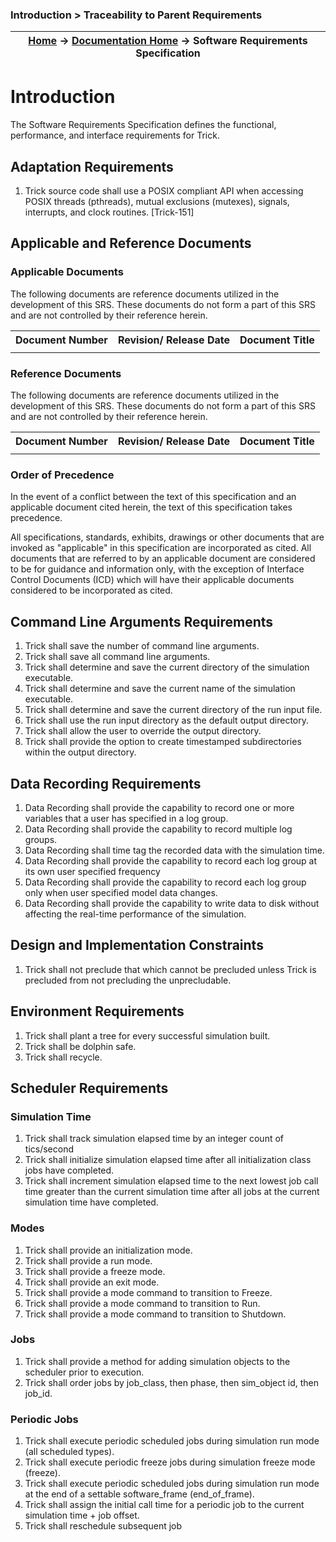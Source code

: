 ### Introduction > Traceability to Parent Requirements

| [Home](/trick/index) → [Documentation Home](../Documentation-Home) → Software Requirements Specification |
|-------------------------------------------------------------------------------------------------|

# Introduction
The Software Requirements Specification defines the functional, performance, and interface requirements for Trick.

## Adaptation Requirements
01. Trick source code shall use a POSIX compliant API when accessing POSIX threads (pthreads), mutual exclusions (mutexes), signals, interrupts, and clock routines. [Trick-151]

## Applicable and Reference Documents
### Applicable Documents
The following documents are reference documents utilized in the development of this SRS. These documents do not form a part of this SRS and are not controlled by their reference herein.

<center>
    <table>
    <tr><th>Document Number</th><th>Revision/ Release Date</th><th>Document Title</th></tr>
    <tr><td></td><td></td><td></td></tr>
    </table>
</center>

### Reference Documents
The following documents are reference documents utilized in the development of this SRS. These documents do not form a part of this SRS and are not controlled by their reference herein.

<center>
    <table>
    <tr><th>Document Number</th><th>Revision/ Release Date</th><th>Document Title</th></tr>
    <tr><td></td><td></td><td></td></tr>
    </table>
</center>

### Order of Precedence
In the event of a conflict between the text of this specification and an applicable document cited herein, the text of this specification takes precedence.

All specifications, standards, exhibits, drawings or other documents that are invoked as "applicable" in this specification are incorporated as cited.  All documents that are referred to by an applicable document are considered to be for guidance and information only, with the exception of Interface Control Documents (ICD) which will have their applicable documents considered to be incorporated as cited.

## Command Line Arguments Requirements
01. Trick shall save the number of command line arguments.
01. Trick shall save all command line arguments.
01. Trick shall determine and save the current directory of the simulation executable.
01. Trick shall determine and save the current name of the simulation executable.
01. Trick shall determine and save the current directory of the run input file.
01. Trick shall use the run input directory as the default output directory.
01. Trick shall allow the user to override the output directory.
01. Trick shall provide the option to create timestamped subdirectories within the output directory.

## Data Recording Requirements
01. Data Recording shall provide the capability to record one or more variables that a user has specified in a log group.
01. Data Recording shall provide the capability to record multiple log groups.
01. Data Recording shall time tag the recorded data with the simulation time.
01. Data Recording shall provide the capability to record each log group at its own user specified frequency
01. Data Recording shall provide the capability to record each log group only when user specified model data changes.
01. Data Recording shall provide the capability to write data to disk without affecting the real-time performance of the simulation.

## Design and Implementation Constraints
01. Trick shall not preclude that which cannot be precluded unless Trick is precluded from not precluding the unprecludable.

## Environment Requirements
01. Trick shall plant a tree for every successful simulation built.
01. Trick shall be dolphin safe.
01. Trick shall recycle.

## Scheduler Requirements
### Simulation Time
01. Trick shall track simulation elapsed time by an integer count of tics/second
01. Trick shall initialize simulation elapsed time after all initialization class jobs have completed.
01. Trick shall increment simulation elapsed time to the next lowest job call time greater than the current simulation time after all jobs at the current simulation time have completed.

### Modes
01. Trick shall provide an initialization mode.
01. Trick shall provide a run mode.
01. Trick shall provide a freeze mode.
01. Trick shall provide an exit mode.
01. Trick shall provide a mode command to transition to Freeze.
01. Trick shall provide a mode command to transition to Run.
01. Trick shall provide a mode command to transition to Shutdown.

### Jobs
01. Trick shall provide a method for adding simulation objects to the scheduler prior to execution.
01. Trick shall order jobs by job_class, then phase, then sim_object id, then job_id.

### Periodic Jobs
01. Trick shall execute periodic scheduled jobs during simulation run mode (all scheduled types).
01. Trick shall execute periodic freeze jobs during simulation freeze mode (freeze).
01. Trick shall execute periodic scheduled jobs during simulation run mode at the end of a settable software_frame  (end_of_frame).
01. Trick shall assign the initial call time for a periodic job to the current simulation time + job offset.
01. Trick shall reschedule subsequent job
